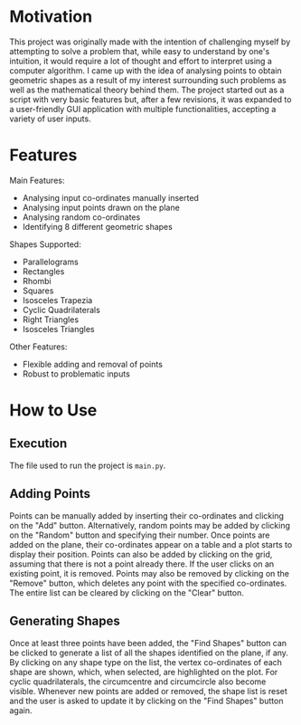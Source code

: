 # Motivation

This project was originally made with the intention of challenging myself by attempting to solve a problem that, while easy to understand by one's intuition, it would require a lot of thought and effort to interpret using a computer algorithm. I came up with the idea of analysing points to obtain geometric shapes as a result of my interest surrounding such problems as well as the mathematical theory behind them. The project started out as a script with very basic features but, after a few revisions, it was expanded to a user-friendly GUI application with multiple functionalities, accepting a variety of user inputs.

# Features

Main Features:

* Analysing input co-ordinates manually inserted
* Analysing input points drawn on the plane
* Analysing random co-ordinates
* Identifying 8 different geometric shapes

Shapes Supported:

* Parallelograms
* Rectangles
* Rhombi
* Squares
* Isosceles Trapezia
* Cyclic Quadrilaterals
* Right Triangles
* Isosceles Triangles

Other Features:

* Flexible adding and removal of points
* Robust to problematic inputs

# How to Use

## Execution

The file used to run the project is ``main.py``.

## Adding Points

Points can be manually added by inserting their co-ordinates and clicking on the "Add" button. Alternatively, random points may be added by clicking on the "Random" button and specifying their number. Once points are added on the plane, their co-ordinates appear on a table and a plot starts to display their position. Points can also be added by clicking on the grid, assuming that there is not a point already there. If the user clicks on an existing point, it is removed. Points may also be removed by clicking on the "Remove" button, which deletes any point with the specified co-ordinates. The entire list can be cleared by clicking on the "Clear" button.

## Generating Shapes

Once at least three points have been added, the "Find Shapes" button can be clicked to generate a list of all the shapes identified on the plane, if any. By clicking on any shape type on the list, the vertex co-ordinates of each shape are shown, which, when selected, are highlighted on the plot. For cyclic quadrilaterals, the circumcentre and circumcircle also become visible. Whenever new points are added or removed, the shape list is reset and the user is asked to update it by clicking on the "Find Shapes" button again.
